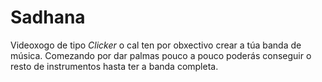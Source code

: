 # Sadhana
Videoxogo de tipo *Clicker* o cal ten por obxectivo crear a túa banda de música. Comezando por dar palmas pouco a pouco poderás conseguir o resto de instrumentos hasta ter a banda completa.
